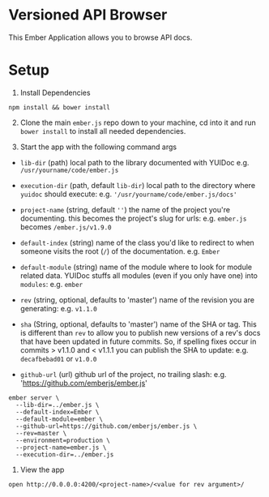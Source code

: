 # Versioned API Browser
This Ember Application allows you to browse API docs.


# Setup

1. Install Dependencies

  ```shell
  npm install && bower install
  ```

2. Clone the main `ember.js` repo down to your machine, cd into it and run `bower install` to install all needed dependencies.

3. Start the app with the following command args
  
  * `lib-dir` (path) local path to the library documented with YUIDoc
  e.g. `/usr/yourname/code/ember.js`

  * `execution-dir` (path, default `lib-dir`) local path to the directory where `yuidoc` should 
  execute: e.g. `'/usr/yourname/code/ember.js/docs'`

  * `project-name` (string, default `''`) the name of the project you're documenting.
  this becomes the project's slug for urls: e.g. `ember.js` becomes `/ember.js/v1.9.0`

  * `default-index` (string) name of the class you'd like to redirect to
  when someone visits the root (`/`) of the documentation. e.g. `Ember`

  * `default-module` (string) name of the module where to look for module
  related data. YUIDoc stuffs all modules (even if you only have one) into
  `modules`: e.g. `ember`

  * `rev` (string, optional, defaults to 'master') name of the revision you are
  generating: e.g. `v1.1.0`

  * `sha` (String, optional, defaults to 'master') name of the SHA or tag. This is different
  than `rev` to allow you to publish new versions of a rev's docs that have been updated
  in future commits. So, if spelling fixes occur in commits > v1.1.0 and < v1.1.1 you
  can publish the SHA to update: e.g. `decafbebad01` or `v1.0.0`

  * `github-url` (url) github url of the project, no trailing slash: e.g. 'https://github.com/emberjs/ember.js'

  ```shell
  ember server \
    --lib-dir=../ember.js \
    --default-index=Ember \
    --default-module=ember \
    --github-url=https://github.com/emberjs/ember.js \
    --rev=master \
    --environment=production \
    --project-name=ember.js \
    --execution-dir=../ember.js
  ```

1. View the app
  
  ```shell
  open http://0.0.0.0:4200/<project-name>/<value for rev argument>/
  ```

